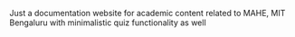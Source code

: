 Just a documentation website for academic content related to MAHE, MIT Bengaluru with minimalistic quiz functionality as well
